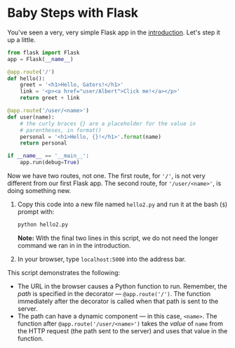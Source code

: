 # Baby Steps with Flask

You've seen a very, very simple Flask app in the [introduction](https://github.com/macloo/python-beginners/tree/master/flask). Let's step it up a little.

```python
from flask import Flask
app = Flask(__name__)

@app.route('/')
def hello():
    greet = '<h1>Hello, Gators!</h1>'
    link = '<p><a href="user/Albert">Click me!</a></p>'
    return greet + link

@app.route('/user/<name>')
def user(name):
    # the curly braces {} are a placeholder for the value in
    # parentheses, in format()
    personal = '<h1>Hello, {}!</h1>'.format(name)
    return personal

if __name__ == '__main__':
    app.run(debug=True)
```

Now we have two routes, not one. The first route, for `'/'`, is not very different from our first Flask app. The second route, for `'/user/<name>'`, is doing something new.

1. Copy this code into a new file named `hello2.py` and run it at the bash (`$`) prompt with:

   ```bash
   python hello2.py
   ```

   **Note:** With the final two lines in this script, we do not need the longer command we ran in in the introduction.

2. In your browser, type `localhost:5000` into the address bar.

This script demonstrates the following:

* The URL in the browser causes a Python function to run. Remember, the *path* is specified in the decorator &mdash; `@app.route('/')`. The function immediately after the decorator is called when that path is sent to the server.
* The path can have a dynamic component &mdash; in this case, `<name>`. The function after `@app.route('/user/<name>')` takes the *value* of `name` from the HTTP request (the path sent to the server) and uses that value in the function.
